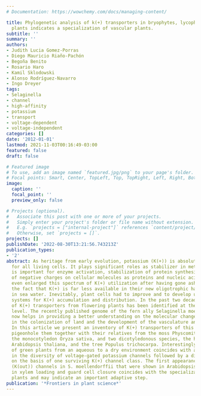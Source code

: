 ```yaml
---
# Documentation: https://wowchemy.com/docs/managing-content/

title: Phylogenetic analysis of k(+) transporters in bryophytes, lycophytes, and flowering
  plants indicates a specialization of vascular plants.
subtitle: ''
summary: ''
authors:
- Judith Lucia Gomez-Porras
- Diego Mauricio Riaño-Pachón
- Begoña Benito
- Rosario Haro
- Kamil Sklodowski
- Alonso Rodríguez-Navarro
- Ingo Dreyer
tags:
- Selaginella
- channel
- high-affinity
- potassium
- transport
- voltage-dependent
- voltage-independent
categories: []
date: '2012-01-01'
lastmod: 2021-11-03T00:16:49-03:00
featured: false
draft: false

# Featured image
# To use, add an image named `featured.jpg/png` to your page's folder.
# Focal points: Smart, Center, TopLeft, Top, TopRight, Left, Right, BottomLeft, Bottom, BottomRight.
image:
  caption: ''
  focal_point: ''
  preview_only: false

# Projects (optional).
#   Associate this post with one or more of your projects.
#   Simply enter your project's folder or file name without extension.
#   E.g. `projects = ["internal-project"]` references `content/project/deep-learning/index.md`.
#   Otherwise, set `projects = []`.
projects: []
publishDate: '2022-08-30T13:21:56.743213Z'
publication_types:
- '2'
abstract: As heritage from early evolution, potassium (K(+)) is absolutely necessary
  for all living cells. It plays significant roles as stabilizer in metabolism and
  is important for enzyme activation, stabilization of protein synthesis, and neutralization
  of negative charges on cellular molecules as proteins and nucleic acids. Land plants
  even enlarged this spectrum of K(+) utilization after having gone ashore, despite
  the fact that K(+) is far less available in their new oligotrophic habitats than
  in sea water. Inevitably, plant cells had to improve and to develop unique transport
  systems for K(+) accumulation and distribution. In the past two decades a manifold
  of K(+) transporters from flowering plants has been identified at the molecular
  level. The recently published genome of the fern ally Selaginella moellendorffii
  now helps in providing a better understanding on the molecular changes involved
  in the colonization of land and the development of the vasculature and the seeds.
  In this article we present an inventory of K(+) transporters of this lycophyte and
  pigeonhole them together with their relatives from the moss Physcomitrella patens,
  the monocotyledon Oryza sativa, and two dicotyledonous species, the herbaceous plant
  Arabidopsis thaliana, and the tree Populus trichocarpa. Interestingly, the transition
  of green plants from an aqueous to a dry environment coincides with a dramatic reduction
  in the diversity of voltage-gated potassium channels followed by a diversification
  on the basis of one surviving K(+) channel class. The first appearance of K(+) release
  (K(out)) channels in S. moellendorffii that were shown in Arabidopsis to be involved
  in xylem loading and guard cell closure coincides with the specialization of vascular
  plants and may indicate an important adaptive step.
publication: '*Frontiers in plant science*'
---
```

